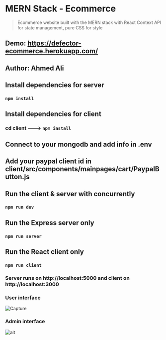 # MERN Stack - Ecommerce
> Ecommerce website built with the MERN stack with React Context API for state management, pure CSS for style
## Demo: https://defector-ecommerce.herokuapp.com/

## Author: Ahmed Ali


## Install dependencies for server 
### `npm install`

## Install dependencies for client
### cd client ---> `npm install`

## Connect to your mongodb and add info in .env

## Add your paypal client id in client/src/components/mainpages/cart/PaypalButton.js

## Run the client & server with concurrently
### `npm run dev`

## Run the Express server only
### `npm run server`

## Run the React client only
### `npm run client`

### Server runs on http://localhost:5000 and client on http://localhost:3000

### User interface 

![Capture](https://user-images.githubusercontent.com/74122938/159772749-b047c082-1171-4bd7-830d-68f7705c18e0.PNG)

### Admin interface 

![alt](https://res.cloudinary.com/devatchannel/image/upload/v1599568148/test/2_obw2r7.png)

